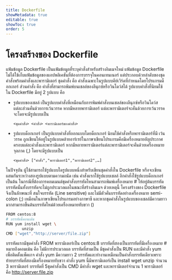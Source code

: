 ```yaml
---
title: Dockerfile
showMetadata: true
editable: true
showToc: true
order: 5
---
```


# โครงสร้างของ Dockerfile

แฟ้มข้อมูล Dockerfile เป็นแฟ้มข้อมูลที่ระบุคำสั่งสำหรับสร้างอิมเมจใหม่ แฟ้มข้อมูล Dockerfile ไม่ได้ใช้เก็บแฟ้มข้อมูลของแอปพลิเคชันที่ต้องการบรรจุในคอนเทนเนอร์ แต่ประกอบด้วยลำดับของชุดคำสั่งพร้อมคำสั่งและพารามิเตอร์ ชุดคำสั่ง คือ คำสั่งเฉพาะในรูปแบบคีย์เวิร์ดที่กำหนดโดยโปรแกรมด็อกเกอร์ ส่วนคำสั่ง คือ คำสั่งที่สามารถพิมพ์บนเชลล์ของลีนุกซ์หรือวินโดว์สได้ รูปแบบคำสั่งที่นิยมใช้ใน Dockerfile มีอยู่ 2 รูปแบบ คือ

- รูปแบบของเชลล์ เป็นรูปแบบคำสั่งที่เหมือนกับการพิมพ์คำสั่งบนเชลล์ของลีนุกซ์หรือวินโดว์ส แต่ละส่วนคั่นด้วยการเว้นวรรค หากมีหลายพารามิเตอร์ แต่ละพารามิเตอร์จะคั่นด้วยการเว้นวรรค จะโดยจะมีรูปแบบเป็น
    ```
    <ชุดคำสั่ง> <คำสั่ง> <พารามิเตอร์ของคำสั่ง>
    ```
- รูปแบบด็อกเกอร์ เป็นรูปแบบคำสั่งที่ออกแบบโดยด็อกเกอร์ นิยมใช้คำสั่งหรือพารามิเตอร์ที่มี
เว้นวรรค ถูกเขียนให้อยู่ในรูปแบบคล้ายอาร์เรย์ในภาษาเขียนโปรแกรมคือมีเครื่องหมายอัญประกาศครอบแต่ละคำสั่งและพารามิเตอร์ หากมีหลายพารามิเตอร์แต่ละพารามิเตอร์จะคั่นด้วยเครื่องหมายจุลภาค (,) โดยจะมีรูปแบบเป็น
    ```
    <ชุดคำสั่ง> ["คำสั่ง","พารามิเตอร์1","พารามิเตอร์2",…]
    ```

ในปัจจุบัน ผู้ใช้สามารถใช้รูปแบบใดรูปแบบหนึ่งสำหรับเขียนชุดคำสั่งใน Dockerfile หรือจะเขียนผสมกันระหว่างสองรูปแบบตามความถนัด เช่น คำสั่งแรกใช้รูปแบบเชลล์ อีกคำสั่งใช้รูปแบบด็อกเกอร์ เป็นต้น ในกรณีที่ต้องการคอมเมนต์ชุดคำสั่งบรรทัดไหนสามารถพิมพ์เครื่องหมาย # ให้อยู่ต้นบรรทัด บรรทัดนั้นทั้งบรรทัดจะไม่ถูกประมวลผลในขณะที่สร้างอิมเมจ ด้วยเหตุนี้ โครงสร้างของ Dockerfile จึงเป็นลักษณะที่
สนใจบรรทัด (Line sensitive) และไม่มีตัวคั่นบรรทัดอย่างเครื่องหมาย semi-colon (;) เหมือนในภาษาเขียนโปรแกรมอย่างภาษาซี และหากชุดคำสั่งในรูปแบบของเชลล์มีความยาวมากสามารถขึ้นต้นบรรทัดใหม่ด้วยเครื่องหมายทับขวา (\)


```sh class:"lineNo"
FROM centos:8
# บรรทัดนี้คอนเม้น
RUN yum install wget \
       unzip
CMD ["wget","http://server/file.zip"]
```

บรรทัดแรกมีชุดคำสั่ง FROM พารามิเตอร์เป็น centos:8 บรรทัดที่สองเป็นบรรทัดที่มีเครื่องหมาย # หมายถึงคอมเม้น คือ ไม่มีการประมวลผล บรรทัดที่สามเป็น มีชุดคำสั่งเป็น RUN และมีคำสั่ง yum เพื่อติดตั้งแพ็คเกจ คำสั่ง yum มีความยาว 2 บรรทัดและทำงานเหมือนเป็นคำสั่งบรรทัดเดียวเพราะท้ายบรรทัดที่สองมีเครื่องหมายทับขวา คำสั่ง yum นี้มีพารามิเตอร์เป็น install wget unzip จำนวน 3 พารามิเตอร์ บรรทัดที่ 5ชุดคำสั่งเป็น CMD มีคำสั่ง wget และพารามิเตอร์จำนวน 1 พารามิเตอร์ คือ http://server.file.zip

